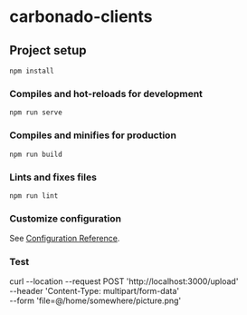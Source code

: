 # carbonado-clients

## Project setup
```
npm install
```

### Compiles and hot-reloads for development
```
npm run serve
```

### Compiles and minifies for production
```
npm run build
```

### Lints and fixes files
```
npm run lint
```

### Customize configuration
See [Configuration Reference](https://cli.vuejs.org/config/).

### Test
curl --location --request POST 'http://localhost:3000/upload' \
--header 'Content-Type: multipart/form-data' \
--form 'file=@/home/somewhere/picture.png'
